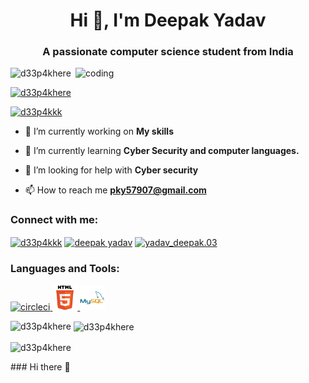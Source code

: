 <h1 align="center">Hi 👋, I'm Deepak Yadav</h1>
<h3 align="center">A passionate computer science student from India</h3>
<img align="right"alt="coding" width="400" src="https://media.giphy.com/media/SX6AoXlEp2ri2IM9Fr/giphy.gif"
<p align="left"> <img src="https://komarev.com/ghpvc/?username=d33p4khere&label=Profile%20views&color=0e75b6&style=flat" alt="d33p4khere" /> </p>

<p align="left"> <a href="https://github.com/ryo-ma/github-profile-trophy"><img src="https://github-profile-trophy.vercel.app/?username=d33p4khere" alt="d33p4khere" /></a> </p>

<p align="left"> <a href="https://twitter.com/d33p4kkk" target="blank"><img src="https://img.shields.io/twitter/follow/d33p4kkk?logo=twitter&style=for-the-badge" alt="d33p4kkk" /></a> </p>

- 🔭 I’m currently working on **My skills**

- 🌱 I’m currently learning **Cyber Security and computer languages.**

- 🤝 I’m looking for help with **Cyber security**

- 📫 How to reach me **pky57907@gmail.com**

<h3 align="left">Connect with me:</h3>
<p align="left">
<a href="https://twitter.com/d33p4kkk" target="blank"><img align="center" src="https://raw.githubusercontent.com/rahuldkjain/github-profile-readme-generator/master/src/images/icons/Social/twitter.svg" alt="d33p4kkk" height="30" width="40" /></a>
<a href="https://fb.com/deepak yadav" target="blank"><img align="center" src="https://raw.githubusercontent.com/rahuldkjain/github-profile-readme-generator/master/src/images/icons/Social/facebook.svg" alt="deepak yadav" height="30" width="40" /></a>
<a href="https://instagram.com/yadav_deepak.03" target="blank"><img align="center" src="https://raw.githubusercontent.com/rahuldkjain/github-profile-readme-generator/master/src/images/icons/Social/instagram.svg" alt="yadav_deepak.03" height="30" width="40" /></a>
</p>

<h3 align="left">Languages and Tools:</h3>
<p align="left"> <a href="https://circleci.com" target="_blank" rel="noreferrer"> <img src="https://www.vectorlogo.zone/logos/circleci/circleci-icon.svg" alt="circleci" width="40" height="40"/> </a> <a href="https://www.w3.org/html/" target="_blank" rel="noreferrer"> <img src="https://raw.githubusercontent.com/devicons/devicon/master/icons/html5/html5-original-wordmark.svg" alt="html5" width="40" height="40"/> </a> <a href="https://www.mysql.com/" target="_blank" rel="noreferrer"> <img src="https://raw.githubusercontent.com/devicons/devicon/master/icons/mysql/mysql-original-wordmark.svg" alt="mysql" width="40" height="40"/> </a> </p>

<p><img align="left" src="https://github-readme-stats.vercel.app/api/top-langs?username=d33p4khere&show_icons=true&locale=en&layout=compact" alt="d33p4khere" /></p>

<p>&nbsp;<img align="center" src="https://github-readme-stats.vercel.app/api?username=d33p4khere&show_icons=true&locale=en" alt="d33p4khere" /></p>

<p><img align="center" src="https://github-readme-streak-stats.herokuapp.com/?user=d33p4khere&" alt="d33p4khere" /></p>### Hi there 👋

<!--
**D33P4KHERE/D33P4KHERE** is a ✨ _special_ ✨ repository because its `README.md` (this file) appears on your GitHub profile.

Here are some ideas to get you started:

- 🔭 I’m currently working on ...
- 🌱 I’m currently learning ...
- 👯 I’m looking to collaborate on ...
- 🤔 I’m looking for help with ...
- 💬 Ask me about ...
- 📫 How to reach me: ...
- 😄 Pronouns: ...
- ⚡ Fun fact: ...
-->
